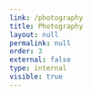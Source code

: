 ```yaml
---
link: /photography
title: Photography
layout: null
permalink: null
order: 3
external: false
type: internal
visible: true
---
```

